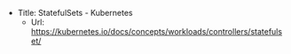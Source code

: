 * Title:	StatefulSets - Kubernetes
  * Url:	https://kubernetes.io/docs/concepts/workloads/controllers/statefulset/
